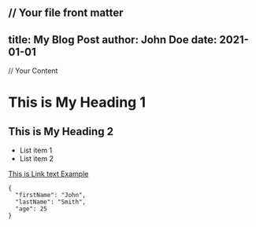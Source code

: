 // Your file front matter
---
title: My Blog Post
author: John Doe
date: 2021-01-01
---

// Your Content
# This is My Heading 1
## This is My Heading 2

- List item 1
- List item 2

[This is Link text Example](http://example.com)

```
{
  "firstName": "John",
  "lastName": "Smith",
  "age": 25
}
```